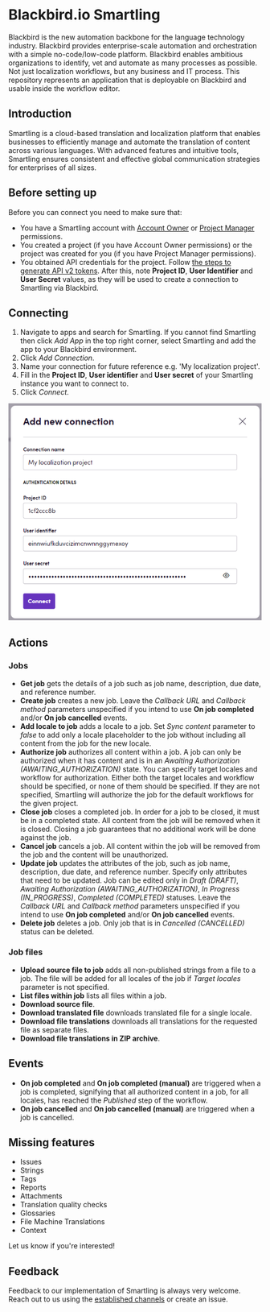 # Blackbird.io Smartling

Blackbird is the new automation backbone for the language technology industry. Blackbird provides enterprise-scale automation and orchestration with a simple no-code/low-code platform. Blackbird enables ambitious organizations to identify, vet and automate as many processes as possible. Not just localization workflows, but any business and IT process. This repository represents an application that is deployable on Blackbird and usable inside the workflow editor.

## Introduction

<!-- begin docs -->

Smartling is a cloud-based translation and localization platform that enables businesses to efficiently manage and automate the translation of content across various languages. With advanced features and intuitive tools, Smartling ensures consistent and effective global communication strategies for enterprises of all sizes. 

## Before setting up

Before you can connect you need to make sure that:

- You have a Smartling account with [Account Owner](https://help.smartling.com/hc/en-us/articles/360056193134#h_01F5GM4FJ4Y57MYKZM0YDSM06Q) or [Project Manager](https://help.smartling.com/hc/en-us/articles/360056193134#h_01F5GM4MXQS34S0J9R10A5CNJP) permissions.
- You created a project (if you have Account Owner permissions) or the project was created for you (if you have Project Manager permissions).
- You obtained API credentials for the project. Follow [the steps to generate API v2 tokens](https://help.smartling.com/hc/en-us/articles/115004187694-API-Tokens-). After this, note **Project ID**, **User Identifier** and **User Secret** values, as they will be used to create a connection to Smartling via Blackbird.

## Connecting

1. Navigate to apps and search for Smartling. If you cannot find Smartling then click _Add App_ in the top right corner, select Smartling and add the app to your Blackbird environment.
2. Click _Add Connection_.
3. Name your connection for future reference e.g. 'My localization project'.
4. Fill in the **Project ID**, **User identifier** and **User secret** of your Smartling instance you want to connect to.
5. Click _Connect_.

![Connecting](image/README/connecting.png)

## Actions

### Jobs

- **Get job** gets the details of a job such as job name, description, due date, and reference number.
- **Create job** creates a new job. Leave the _Callback URL_ and _Callback method_ parameters unspecified if you intend to use **On job completed** and/or **On job cancelled** events.
- **Add locale to job** adds a locale to a job. Set _Sync content_ parameter to _false_ to add only a locale placeholder to the job without including all content from the job for the new locale.
- **Authorize job** authorizes all content within a job. A job can only be authorized when it has content and is in an _Awaiting Authorization (AWAITING_AUTHORIZATION)_ state. You can specify target locales and workflow for authorization. Either both the target locales and workflow should be specified, or none of them should be specified. If they are not specified, Smartling will authorize the job for the default workflows for the given project.  
- **Close job** closes a completed job. In order for a job to be closed, it must be in a completed state. All content from the job will be removed when it is closed. Closing a job guarantees that no additional work will be done against the job.
- **Cancel job** cancels a job. All content within the job will be removed from the job and the content will be unauthorized.
- **Update job** updates the attributes of the job, such as job name, description, due date, and reference number. Specify only attributes that need to be updated. Job can be edited only in _Draft (DRAFT)_, _Awaiting Authorization (AWAITING_AUTHORIZATION)_, _In Progress (IN_PROGRESS)_, _Completed (COMPLETED)_ statuses. Leave the _Callback URL_ and _Callback method_ parameters unspecified if you intend to use **On job completed** and/or **On job cancelled** events.
- **Delete job** deletes a job. Only job that is in _Cancelled (CANCELLED)_ status can be deleted.

### Job files

- **Upload source file to job** adds all non-published strings from a file to a job. The file will be added for all locales of the job if _Target locales_ parameter is not specified.
- **List files within job** lists all files within a job.
- **Download source file**.
- **Download translated file** downloads translated file for a single locale.
- **Download file translations** downloads all translations for the requested file as separate files.
- **Download file translations in ZIP archive**.

## Events

- **On job completed** and **On job completed (manual)** are triggered when a job is completed, signifying that all authorized content in a job, for all locales, has reached the _Published_ step of the workflow.
- **On job cancelled** and **On job cancelled (manual)** are triggered when a job is cancelled.

## Missing features

- Issues
- Strings
- Tags
- Reports
- Attachments
- Translation quality checks
- Glossaries
- File Machine Translations
- Context

Let us know if you're interested!

## Feedback

Feedback to our implementation of Smartling is always very welcome. Reach out to us using the [established channels](https://www.blackbird.io/) or create an issue.

<!-- end docs -->
